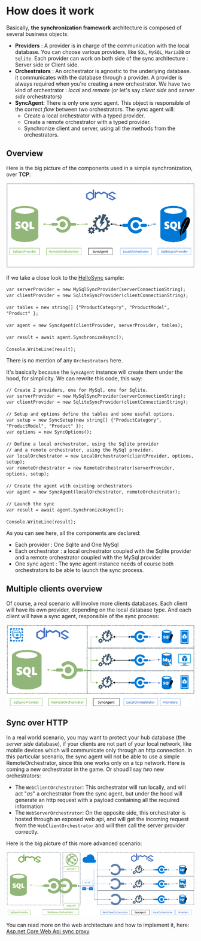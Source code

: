 How does it work
================

Basically, **the synchronization framework** architecture is composed of several business objects:

-   **Providers** : A provider is in charge of the communication with
    the local database. You can choose various providers, like `SQL`,
    `MySQL`, `MariaDB` or `Sqlite`. Each provider can work on both side
    of the sync architecture : Server side or Client side.
-   **Orchestrators** : An orchestrator is agnostic to the underlying
    database. it communicates with the database through a provider. A
    provider is always required when you\'re creating a new
    orchestrator. We have two kind of orchestrator : *local* and
    *remote* (or let\'s say *client side* and *server side*
    orchestrators)
-   **SyncAgent**: There is only one sync agent. This object is
    responsible of the correct *flow* between two orchestrators. The
    sync agent will:
    -   Create a local orchestrator with a typed provider.
    -   Create a remote orchestrator with a typed provider.
    -   Synchronize client and server, using all the methods from the
        orchestrators.

Overview
--------

Here is the big picture of the components used in a simple
synchronization, over **TCP**:

![Architecture](assets/Architecture01.png)

If we take a close look to the
[HelloSync](https://github.com/I-Synergy/I-Synergy.Framework/tree/master/samples/Sample.Synchronization)
sample:

``` {.sourceCode .csharp}
var serverProvider = new MySqlSyncProvider(serverConnectionString);
var clientProvider = new SqliteSyncProvider(clientConnectionString);

var tables = new string[] {"ProductCategory", "ProductModel", "Product" };

var agent = new SyncAgent(clientProvider, serverProvider, tables);

var result = await agent.SynchronizeAsync();

Console.WriteLine(result);
```

There is no mention of any `Orchestrators` here.

It\'s basically because the `SyncAgent` instance will create them under
the hood, for simplicity. We can rewrite this code, this way:

``` {.sourceCode .csharp}
// Create 2 providers, one for MySql, one for Sqlite.
var serverProvider = new MySqlSyncProvider(serverConnectionString);
var clientProvider = new SqliteSyncProvider(clientConnectionString);

// Setup and options define the tables and some useful options.
var setup = new SyncSetup(new string[] {"ProductCategory", "ProductModel", "Product" });
var options = new SyncOptions();

// Define a local orchestrator, using the Sqlite provider
// and a remote orchestrator, using the MySql provider.
var localOrchestrator = new LocalOrchestrator(clientProvider, options, setup);
var remoteOrchestrator = new RemoteOrchestrator(serverProvider, options, setup);

// Create the agent with existing orchestrators
var agent = new SyncAgent(localOrchestrator, remoteOrchestrator);

// Launch the sync
var result = await agent.SynchronizeAsync();

Console.WriteLine(result);
```

As you can see here, all the components are declared:

-   Each provider : One Sqlite and One MySql
-   Each orchestrator : a local orchestrator coupled with the Sqlite
    provider and a remote orchestrator coupled with the MySql provider
-   One sync agent : The sync agent instance needs of course both
    orchestrators to be able to launch the sync process.

Multiple clients overview
-------------------------

Of course, a real scenario will involve more clients databases. Each
client will have its own provider, depending on the local database type.
And each client will have a sync agent, responsible of the sync process:

![architecture](assets/Architecture02.png)

Sync over HTTP
--------------

In a real world scenario, you may want to protect your hub database (the
*server side* database), if your clients are not part of your local
network, like mobile devices which will communicate only through an http
connection. In this particular scenario, the sync agent will not be able
to use a simple RemoteOrchestrator, since this one works only on a tcp
network. Here is coming a new orchestrator in the game. Or shoud I say
*two* new orchestrators:

-   The `WebClientOrchestrator`: This orchestrator will run locally, and
    will act \"*as*\" a orchestrator from the sync agent, but under the
    hood will generate an http request with a payload containing all the
    required information
-   The `WebServerOrchestrator`: On the opposite side, this orchestrator
    is hosted through an exposed web api, and will get the incoming
    request from the `WebClientOrchestrator` and will then call the
    server provider correctly.

Here is the big picture of this more advanced scenario:

![architecture](assets/Architecture03.png)

You can read more on the web architecture and how to implement it, here:
[Asp.net Core Web Api sync proxy](./Web.html)
